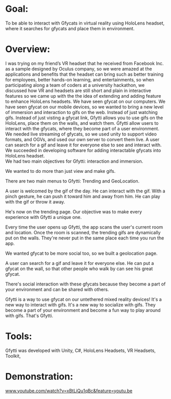 # Goal: 
To be able to interact with Gfycats in virtual reality using HoloLens headset, where it searches for gfycats and place them in environment.
# Overview: 
I was trying on my friend’s VR headset that he received from Facebook Inc. as a sample designed by Oculus company, so we were
amazed at the applications and benefits that the headset can bring such as better training for employees, better hands-on learning, and
entertainments, so when participating along a team of coders at a university hackathon, we discussed how VR and headsets are still short and
plain in interactive features so we came up with the the idea of extending and adding feature to enhance HoloLens headsets. We have seen gfycat
on our computers. We have seen gfycat on our mobile devices, so we wanted to bring a new level of immersion and interaction to gifs on the
web. Instead of just watching gifs. Instead of just visting a gfycat link, Gfytti allows you to use gifs on the HoloLens, place them on the walls,
and watch them. Gfytti allow users to interact with the gfycats, where they become part of a user environment. We needed live streaming of
gfycats, so we used unity to support video formats, and OGVs, and used our own server to convert them live. A user can search for a gif and
leave it for everyone else to see and interact with. We succeeded in developing software for adding interactable gfycats into HoloLens headset. <br/>
We had two main objectives for Gfytti: interaction and immersion.<br/>

We wanted to do more than just view and make gifs.<br/>

There are two main menus to Gfytti: Trending and GeoLocation.<br/>

A user is welcomed by the gif of the day. He can interact with the gif. With a pinch gesture, he can push it toward him and away from him. He can play with the gif or throw it away. <br/> 

He's now on the trending page. Our objective was to make every experience with Gfytti a unique one. <br/>

Every time the user opens up Gfytti, the app scans the user's current room and location. Once the room is scanned, the trending gifs are dynamically put on the walls. They're never put in the same place each time you run the app. <br/>

We wanted gfycat to be more social too, so we built a geolocation page. <br/>

A user can search for a gif and leave it for everyone else. He can put a gfycat on the wall, so that other people who walk by can see his great gfycat. <br/>

There's social interaction with these gfycats because they become a part of your environment and can be shared with others. <br/>

Gfytti is a way to use gfycat on our untethered mixed reality devices! It's a new way to interact with gifs. It's a new way to socialize with gifs. They become a part of your environment and become a fun way to play around with gifs. That's Gfytti. <br/>



# Tools: 
Gfytti was developed with Unity, C#, HoloLens Headsets, VR Headsets, Toolkit, 
# Demonstration:
www.youtube.com/watch?v=xBtLiQu1qBc&feature=youtu.be
